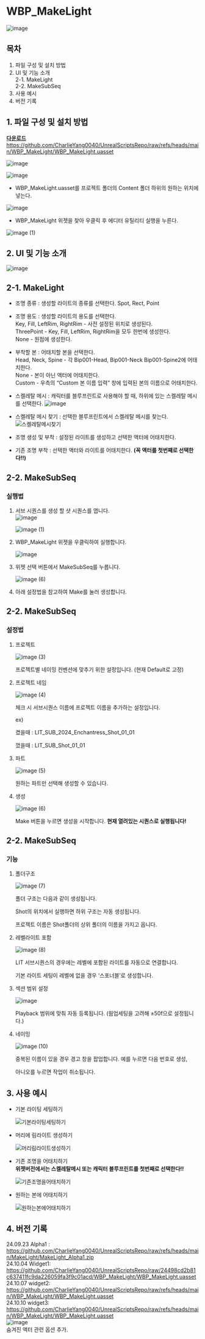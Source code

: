 # WBP_MakeLight
![image](https://github.com/user-attachments/assets/521893a1-b458-4407-b31e-a6851bf8b539)


## 목차

1. 파일 구성 및 설치 방법
2. UI 및 기능 소개  
   2-1. MakeLight  
   2-2. MakeSubSeq
3. 사용 예시
4. 버전 기록

## 1. 파일 구성 및 설치 방법

[**다운로드**](https://github.com/CharlieYang0040/UnrealScriptsRepo/raw/refs/heads/main/WBP_MakeLight/WBP_MakeLight.uasset) https://github.com/CharlieYang0040/UnrealScriptsRepo/raw/refs/heads/main/WBP_MakeLight/WBP_MakeLight.uasset


![image](https://github.com/user-attachments/assets/4cbf95e2-610e-46ee-aa15-5d95def5a2d2)

![image](https://github.com/user-attachments/assets/c7c7c6cc-63f9-4af1-bec7-75c05e1aea09)


- WBP_MakeLight.uasset를 프로젝트 폴더의 Content 폴더 하위의 원하는 위치에 넣는다.

![image](https://github.com/user-attachments/assets/d80da976-9f4e-46ee-8cca-227783010b1f)


- WBP_MakeLight 위젯을 찾아 우클릭 후 에디터 유틸리티 실행을 누른다.

![image (1)](https://github.com/user-attachments/assets/59a38bed-5742-4f83-b2c5-34953c7bb62f)



## 2. UI 및 기능 소개

![image](https://github.com/user-attachments/assets/521893a1-b458-4407-b31e-a6851bf8b539)


## 2-1. MakeLight
- 조명 종류 : 생성할 라이트의 종류를 선택한다. Spot, Rect, Point

- 조명 용도 : 생성할 라이트의 용도를 선택한다.  
Key, Fill, LeftRim, RightRim - 사전 설정된 위치로 생성된다.  
ThreePoint - Key, Fill, LeftRim, RightRim을 모두 한번에 생성한다.  
None - 원점에 생성한다.  

- 부착할 본 : 어태치할 본을 선택한다.  
Head, Neck, Spine - 각 Bip001-Head, Bip001-Neck Bip001-Spine2에 어태치한다.  
None - 본이 아닌 액터에 어태치한다.  
Custom - 우측의 “Custom 본 이름 입력” 창에 입력된 본의 이름으로 어태치한다.  

- 스켈레탈 메시 : 캐릭터를 블루프린트로 사용해야 할 때, 하위에 있는 스켈레탈 메시를 선택한다.
![image](https://github.com/user-attachments/assets/2648129d-d7d4-4c43-9086-387960427d3d)

- 스켈레탈 메시 찾기 : 선택한 블루프린트에서 스켈레탈 메시를 찾는다.
![스켈레탈메시찾기](https://github.com/user-attachments/assets/e024b6ab-a407-4e7c-ae57-9961ec7f035f)

- 조명 생성 및 부착 : 설정된 라이트를 생성하고 선택한 액터에 어태치한다.

- 기존 조명 부착 : 선택한 액터와 라이트를 어태치한다. **(꼭 액터를 첫번째로 선택한다!!)**










## 2-2. MakeSubSeq

### 실행법
   


1. 서브 시퀀스를 생성 할 샷 시퀀스를 엽니다.  
   ![image](https://github.com/user-attachments/assets/29cf4424-d181-40d0-971a-0d6f3b7ea19d)  


   ![image (1)](https://github.com/user-attachments/assets/59a38bed-5742-4f83-b2c5-34953c7bb62f)


3. WBP_MakeLight 위젯을 우클릭하여 실행합니다.

   ![image](https://github.com/user-attachments/assets/cd47a8e1-9a13-4639-b643-de16e234a959)


4. 위젯 선택 버튼에서 MakeSubSeq를 누릅니다.

   ![image (6)](https://github.com/user-attachments/assets/69e4e119-0240-4c31-a91f-398daaf38e32)


5. 아래 설정법을 참고하여 Make를 눌러 생성합니다.


## 2-2. MakeSubSeq

### 설정법
1. 프로젝트

   ![image (3)](https://github.com/user-attachments/assets/fa19b96a-e5fe-4db4-9b68-873e04c5dc04)


   프로젝트별 네이밍 컨벤션에 맞추기 위한 설정입니다. (현재 Default로 고정)



2. 프로젝트 네임

   ![image (4)](https://github.com/user-attachments/assets/a3efdd3b-2954-4d16-8fb4-88da948b6a70)


   체크 시 서브시퀀스 이름에 프로젝트 이름을 추가하는 설정입니다.

   ex)

   켰을때 : LIT_SUB_2024_Enchantress_Shot_01_01

   껐을때 : LIT_SUB_Shot_01_01



3. 파트
   
   ![image (5)](https://github.com/user-attachments/assets/420f45ab-886e-457a-95a2-5758588343df)


   원하는 파트만 선택해 생성할 수 있습니다.

  
4. 생성
   
   ![image (6)](https://github.com/user-attachments/assets/27b1ce50-9037-4ce4-828b-399aa8e4b890)




   Make 버튼을 누르면 생성을 시작합니다.
   **현재 열려있는 시퀀스로 실행됩니다!**



## 2-2. MakeSubSeq

### 기능
1. 폴더구조

   ![image (7)](https://github.com/user-attachments/assets/78a4b995-fc22-4460-ada3-b390b885edb7)

   폴더 구조는 다음과 같이 생성됩니다.

   Shot의 위치에서 실행하면 하위 구조는 자동 생성됩니다.

   프로젝트 이름은 Shot폴더의 상위 폴더의 이름을 가지고 옵니다.

  

2. 레벨라이트 포함

   ![image (8)](https://github.com/user-attachments/assets/1baef0ef-73fd-48d5-a88f-a6fb7890f547)

   LIT 서브시퀀스의 경우에는 레벨에 포함된 라이트를 자동으로 연결합니다.

   기본 라이트 세팅이 레벨에 없을 경우 ‘스포너블’로 생성합니다.

  

3. 섹션 범위 설정

   ![image](https://github.com/user-attachments/assets/ce40dc11-864f-42fd-a513-24da2e2428ea)

   Playback 범위에 맞춰 자동 등록됩니다. (웜업세팅을 고려해 ±50f으로 설정됩니다.)

  

4. 네이밍

   ![image (10)](https://github.com/user-attachments/assets/b82204e5-8d12-4320-a6e0-d98faeee6d21)

   중복된 이름이 있을 경우 경고 창을 팝업합니다. 예를 누르면 다음 번호로 생성,

   아니오를 누르면 작업이 취소됩니다.


## 3. 사용 예시

- 기본 라이팅 세팅하기
    
   ![기본라이팅세팅하기](https://github.com/user-attachments/assets/04196436-afba-4f0b-a5cb-09e2616e94d8)


- 머리에 림라이트 생성하기
    
   ![머리림라이트생성하기](https://github.com/user-attachments/assets/fa4a8587-4174-4fa0-a9a6-c7e4ffd3660e)
    

- 기존 조명을 어태치하기  
  **위젯버전에서는 스켈레탈메시 또는 캐릭터 블루프린트를 첫번째로 선택한다!!**
    
   ![기존조명을어태치하기](https://github.com/user-attachments/assets/fd6aead0-6acd-470c-b4b3-05d75d312534)
    

- 원하는 본에 어태치하기
    
   ![원하는본에어태치하기](https://github.com/user-attachments/assets/4058dc40-2f87-48ea-ba1f-bb0af772ccbb)
    

## 4. 버전 기록

24.09.23 Alpha1 :  
https://github.com/CharlieYang0040/UnrealScriptsRepo/raw/refs/heads/main/MakeLight/MakeLight_Alpha1.zip  
24.10.04 Widget1:  
https://github.com/CharlieYang0040/UnrealScriptsRepo/raw/24498cd2b81c637411fc9da226059fa3f9c01acd/WBP_MakeLight/WBP_MakeLight.uasset  24.10.07 widget2:  
https://github.com/CharlieYang0040/UnrealScriptsRepo/raw/refs/heads/main/WBP_MakeLight/WBP_MakeLight.uasset  
24.10.10 widget3:  
https://github.com/CharlieYang0040/UnrealScriptsRepo/raw/refs/heads/main/WBP_MakeLight/WBP_MakeLight.uasset  
![image](https://github.com/user-attachments/assets/20ab3a83-b297-4907-82fd-0b95c9ff5f5c)  
숨겨진 액터 관련 옵션 추가.
